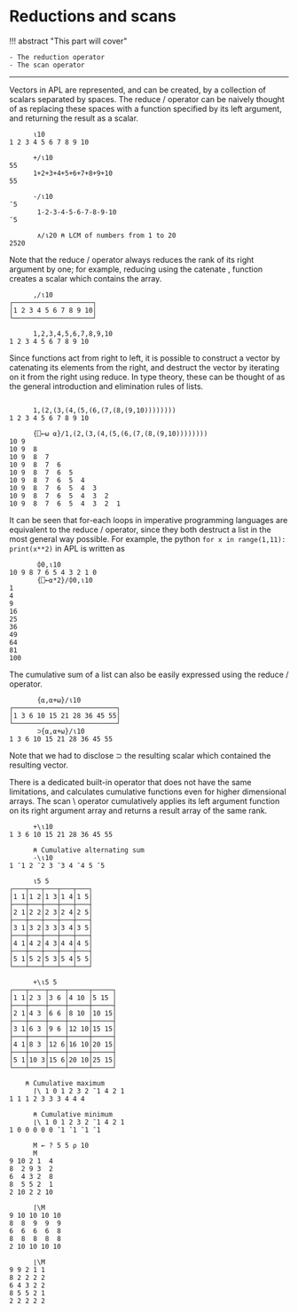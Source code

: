 # Reductions and scans

!!! abstract "This part will cover"

    - The reduction operator
    - The scan operator

---

Vectors in APL are represented, and can be created, by a collection of scalars separated by spaces. The reduce / operator can be naively thought of as replacing these spaces with a function specified by its left argument, and returning the result as a scalar.

```apl
      ⍳10
1 2 3 4 5 6 7 8 9 10

      +/⍳10
55
      1+2+3+4+5+6+7+8+9+10
55
      
      -/⍳10
¯5
       1-2-3-4-5-6-7-8-9-10
¯5

       ∧/⍳20 ⍝ LCM of numbers from 1 to 20
2520
```

Note that the reduce / operator always reduces the rank of its right argument by one; for example, reducing using the catenate , function creates a scalar which contains the array.

```apl
      ,/⍳10
┌────────────────────┐
│1 2 3 4 5 6 7 8 9 10│
└────────────────────┘

      1,2,3,4,5,6,7,8,9,10
1 2 3 4 5 6 7 8 9 10
```

Since functions act from right to left, it is possible to construct a vector by catenating its elements from the right, and destruct the vector by iterating on it from the right using reduce. In type theory, these can be thought of as the general introduction and elimination rules of lists.

```apl

      1,(2,(3,(4,(5,(6,(7,(8,(9,10))))))))
1 2 3 4 5 6 7 8 9 10

      {⎕←⍵ ⍺}/1,(2,(3,(4,(5,(6,(7,(8,(9,10))))))))
10 9
10 9  8
10 9  8  7
10 9  8  7  6
10 9  8  7  6  5
10 9  8  7  6  5  4
10 9  8  7  6  5  4  3
10 9  8  7  6  5  4  3  2
10 9  8  7  6  5  4  3  2  1
```

It can be seen that for-each loops in imperative programming languages are equivalent to the reduce / operator, since they both destruct a list in the most general way possible. For example, the python ``for x in range(1,11): print(x**2)`` in APL is written as

```apl
       ⌽0,⍳10
10 9 8 7 6 5 4 3 2 1 0
       {⎕←⍺*2}/⌽0,⍳10
1
4
9
16
25
36
49
64
81
100
```

The cumulative sum of a list can also be easily expressed using the reduce / operator.

```apl
       {⍺,⍺+⍵}/⍳10
┌──────────────────────────┐
│1 3 6 10 15 21 28 36 45 55│
└──────────────────────────┘
       ⊃{⍺,⍺+⍵}/⍳10
1 3 6 10 15 21 28 36 45 55
```

Note that we had to disclose ⊃ the resulting scalar which contained the resulting vector. 

There is a dedicated built-in operator that does not have the same limitations, and calculates cumulative functions even for higher dimensional arrays. The scan \ operator cumulatively applies its left argument function on its right argument array and returns a result array of the same rank.

```apl
      +\⍳10
1 3 6 10 15 21 28 36 45 55

      ⍝ Cumulative alternating sum
      -\⍳10
1 ¯1 2 ¯2 3 ¯3 4 ¯4 5 ¯5

      ⍳5 5
┌───┬───┬───┬───┬───┐
│1 1│1 2│1 3│1 4│1 5│
├───┼───┼───┼───┼───┤
│2 1│2 2│2 3│2 4│2 5│
├───┼───┼───┼───┼───┤
│3 1│3 2│3 3│3 4│3 5│
├───┼───┼───┼───┼───┤
│4 1│4 2│4 3│4 4│4 5│
├───┼───┼───┼───┼───┤
│5 1│5 2│5 3│5 4│5 5│
└───┴───┴───┴───┴───┘

      +\⍳5 5
┌───┬────┬────┬─────┬─────┐
│1 1│2 3 │3 6 │4 10 │5 15 │
├───┼────┼────┼─────┼─────┤
│2 1│4 3 │6 6 │8 10 │10 15│
├───┼────┼────┼─────┼─────┤
│3 1│6 3 │9 6 │12 10│15 15│
├───┼────┼────┼─────┼─────┤
│4 1│8 3 │12 6│16 10│20 15│
├───┼────┼────┼─────┼─────┤
│5 1│10 3│15 6│20 10│25 15│
└───┴────┴────┴─────┴─────┘

	⍝ Cumulative maximum
      ⌈\ 1 0 1 2 3 2 ¯1 4 2 1
1 1 1 2 3 3 3 4 4 4

      ⍝ Cumulative minimum
      ⌊\ 1 0 1 2 3 2 ¯1 4 2 1
1 0 0 0 0 0 ¯1 ¯1 ¯1 ¯1
      
      M ← ? 5 5 ⍴ 10
      M
9 10 2 1  4
8  2 9 3  2
6  4 3 2  8
8  5 5 2  1
2 10 2 2 10

      ⌈\M
9 10 10 10 10
8  8  9  9  9
6  6  6  6  8
8  8  8  8  8
2 10 10 10 10

      ⌊\M
9 9 2 1 1
8 2 2 2 2
6 4 3 2 2
8 5 5 2 1
2 2 2 2 2
```